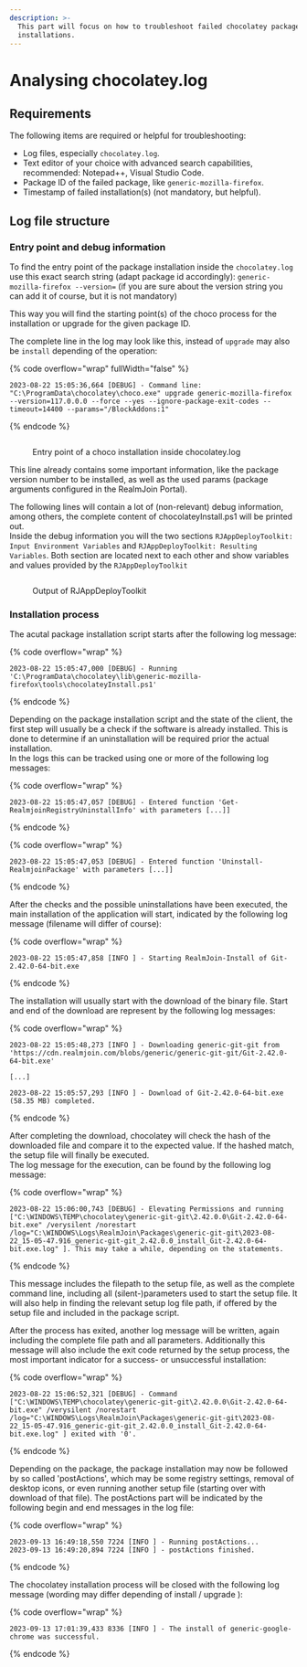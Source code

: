 ```yaml
---
description: >-
  This part will focus on how to troubleshoot failed chocolatey package
  installations.
---
```


# Analysing chocolatey.log

## Requirements

The following items are required or helpful for troubleshooting:

* Log files, especially `chocolatey.log`.
* Text editor of your choice with advanced search capabilities, recommended: Notepad++, Visual Studio Code.
* Package ID of the failed package, like `generic-mozilla-firefox`.
* Timestamp of failed installation(s) (not mandatory, but helpful).

## Log file structure

### Entry point and debug information

To find the entry point of the package installation inside the `chocolatey.log` use this exact search string (adapt package id accordingly): `generic-mozilla-firefox --version=` (if you are sure about the version string you can add it of course, but it is not mandatory)

This way you will find the starting point(s) of the choco process for the installation or upgrade for the given package ID.

The complete line in the log may look like this, instead of `upgrade` may also be  `install` depending of the operation:



{% code overflow="wrap" fullWidth="false" %}
```log
2023-08-22 15:05:36,664 [DEBUG] - Command line: "C:\ProgramData\chocolatey\choco.exe" upgrade generic-mozilla-firefox --version=117.0.0.0 --force --yes --ignore-package-exit-codes --timeout=14400 --params="/BlockAddons:1"
```
{% endcode %}

<figure><img src="../../../.gitbook/assets/choco-install-entry-point.png" alt=""><figcaption><p>Entry point of a choco installation inside chocolatey.log</p></figcaption></figure>

This line already contains some important information, like the package version number to be installed, as well as the used params (package arguments configured in the RealmJoin Portal).

The following lines will contain a lot of (non-relevant) debug information, among others, the complete content of chocolateyInstall.ps1 will be printed out.\
Inside the debug information you will the two sections `RJAppDeployToolkit: Input Environment Variables` and `RJAppDeployToolkit: Resulting Variables`. Both section are located next to each other and show variables and values provided by the `RJAppDeployToolkit`

<figure><img src="../../../.gitbook/assets/RJAppDeployToolkit-output.png" alt=""><figcaption><p>Output of RJAppDeployToolkit</p></figcaption></figure>

### Installation process

The acutal package installation script starts after the following log message:

{% code overflow="wrap" %}
```log
2023-08-22 15:05:47,000 [DEBUG] - Running 'C:\ProgramData\chocolatey\lib\generic-mozilla-firefox\tools\chocolateyInstall.ps1'
```
{% endcode %}

Depending on the package installation script and the state of the client, the first step will usually be a check if the software is already installed. This is done to determine if an uninstallation will be required prior the actual installation.\
In the logs this can be tracked using one or more of the following log messages:

{% code overflow="wrap" %}
```log
2023-08-22 15:05:47,057 [DEBUG] - Entered function 'Get-RealmjoinRegistryUninstallInfo' with parameters [...]]
```
{% endcode %}

{% code overflow="wrap" %}
```log
2023-08-22 15:05:47,053 [DEBUG] - Entered function 'Uninstall-RealmjoinPackage' with parameters [...]]
```
{% endcode %}

After the checks and the possible uninstallations have been executed, the main installation of the application will start, indicated by the following log message (filename will differ of course):

{% code overflow="wrap" %}
```log
2023-08-22 15:05:47,858 [INFO ] - Starting RealmJoin-Install of Git-2.42.0-64-bit.exe
```
{% endcode %}

The installation will usually start with the download of the binary file. Start and end of the download are represent by the following log messages:

{% code overflow="wrap" %}
```log
2023-08-22 15:05:48,273 [INFO ] - Downloading generic-git-git from 'https://cdn.realmjoin.com/blobs/generic/generic-git-git/Git-2.42.0-64-bit.exe'

[...]

2023-08-22 15:05:57,293 [INFO ] - Download of Git-2.42.0-64-bit.exe (58.35 MB) completed.
```
{% endcode %}

After completing the download, chocolatey will check the hash of the downloaded file and compare it to the expected value. If the hashed match, the setup file will finally be executed.\
The log message for the execution, can be found by the following log message:

{% code overflow="wrap" %}
```log
2023-08-22 15:06:00,743 [DEBUG] - Elevating Permissions and running ["C:\WINDOWS\TEMP\chocolatey\generic-git-git\2.42.0.0\Git-2.42.0-64-bit.exe" /verysilent /norestart /log="C:\WINDOWS\Logs\RealmJoin\Packages\generic-git-git\2023-08-22_15-05-47.916_generic-git-git_2.42.0.0_install_Git-2.42.0-64-bit.exe.log" ]. This may take a while, depending on the statements.
```
{% endcode %}

This message includes the filepath to the setup file, as well as the complete command line, including all (silent-)parameters used to start the setup file. It will also help in finding the relevant setup log file path, if offered by the setup file and included in the package script.

After the process has exited, another log message will be written, again including the complete file path and all parameters. Additionally this message will also include the exit code returned by the setup process, the most important indicator for a success- or unsuccessful installation:

{% code overflow="wrap" %}
```log
2023-08-22 15:06:52,321 [DEBUG] - Command ["C:\WINDOWS\TEMP\chocolatey\generic-git-git\2.42.0.0\Git-2.42.0-64-bit.exe" /verysilent /norestart /log="C:\WINDOWS\Logs\RealmJoin\Packages\generic-git-git\2023-08-22_15-05-47.916_generic-git-git_2.42.0.0_install_Git-2.42.0-64-bit.exe.log" ] exited with '0'.
```
{% endcode %}

Depending on the package, the package installation may now be followed by so called 'postActions', which may be some registry settings, removal of desktop icons, or even running another setup file (starting over with download of that file). The postActions part will be indicated by the following begin and end messages in the log file:

{% code overflow="wrap" %}
```log
2023-09-13 16:49:18,550 7224 [INFO ] - Running postActions...
2023-09-13 16:49:20,894 7224 [INFO ] - postActions finished.
```
{% endcode %}

The chocolatey installation process will be closed with the following log message (wording may differ depending of install / upgrade ):

{% code overflow="wrap" %}
```log
2023-09-13 17:01:39,433 8336 [INFO ] - The install of generic-google-chrome was successful.
```
{% endcode %}

